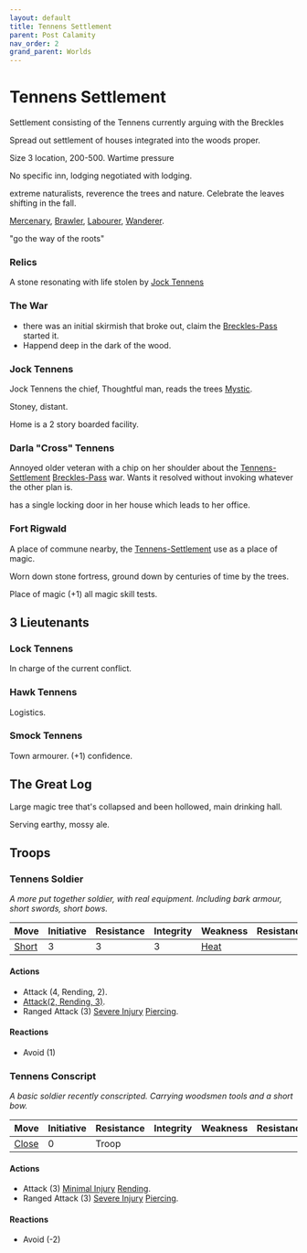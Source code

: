 ```yaml
---
layout: default
title: Tennens Settlement
parent: Post Calamity
nav_order: 2
grand_parent: Worlds
---
```

# Tennens Settlement

Settlement consisting of the Tennens currently arguing with the Breckles

Spread out settlement of houses integrated into the woods proper.

Size 3 location, 200-500.
Wartime pressure 

No specific inn, lodging negotiated with lodging.

extreme naturalists, reverence the trees and nature. 
Celebrate the leaves shifting in the fall.



[Mercenary](../../Mercenary), [Brawler](../../Brawler), [Labourer](../../Labourer), [Wanderer](../../Wanderer).

"go the way of the roots"

### Relics
A stone resonating with life stolen by [Jock Tennens](#Jock%20Tennens)



### The War
* there was an initial skirmish that broke out, claim the [Breckles-Pass](Breckles-Pass) started it.
* Happend deep in the dark of the wood.


### Jock Tennens
Jock Tennens the chief, Thoughtful man, reads the trees [Mystic](../../Mystic).

Stoney, distant.

Home is a 2 story boarded facility.

### Darla "Cross" Tennens
Annoyed older veteran with a chip on her shoulder about the [Tennens-Settlement](Tennens-Settlement) [Breckles-Pass](Breckles-Pass) war. Wants it resolved without invoking whatever the other plan is.

has a single locking door in her house which leads to her office.

### Fort Rigwald
A place of commune nearby, the [Tennens-Settlement](Tennens-Settlement) use as a place of magic.

Worn down stone fortress, ground down by centuries of time by the trees.

Place of magic (+1) all magic skill tests.
## 3 Lieutenants
### Lock Tennens
In charge of the current conflict.

### Hawk Tennens
Logistics.

### Smock Tennens
Town armourer.
(+1) confidence.

## The Great Log
Large magic tree that's collapsed and been hollowed, main drinking hall.

Serving earthy, mossy ale.


## Troops
### Tennens Soldier
*A more put together soldier, with real equipment. Including bark armour, short swords, short bows.*

| Move                    | Initiative | Resistance | Integrity | Weakness                  | Resistance |
| ----------------------- | ---------- | ---------- | --------- | ------------------------- | ---------- |
| [Short](../../Core/Movement.md#Short) | 3          | 3          | 3         | [Heat](../../Core/Injury.md#Heat) |            | 
#### Actions
* Attack (4, Rending, 2).
* [Attack(2, Rending, 3)](../../Core/Character-Actions.md#Attack(X,%20TYPE,%20DAMAGE)).
* Ranged Attack (3) [Severe Injury](../../Core/Injury.md#Severe%20Injury) [Piercing](../../Core/Injury.md#Piercing).

#### Reactions
* Avoid (1)


### Tennens Conscript
*A basic soldier recently conscripted. Carrying woodsmen tools and a short bow.*

| Move                    | Initiative | Resistance | Integrity | Weakness | Resistance |
| ----------------------- | ---------- | ---------- | --------- | -------- | ---------- |
| [Close](../../Core/Movement.md#Close) | 0          | Troop      |           |          |            |
#### Actions
* Attack (3) [Minimal Injury](../../Core/Injury.md#Minimal%20Injury) [Rending](../../Core/Injury.md#Rending).
* Ranged Attack (3) [Severe Injury](../../Core/Injury.md#Severe%20Injury) [Piercing](../../Core/Injury.md#Piercing).

#### Reactions
* Avoid (-2)